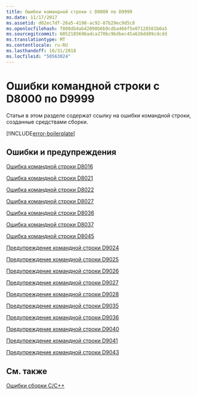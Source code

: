 ```yaml
---
title: Ошибки командной строки с D8000 по D9999
ms.date: 11/17/2017
ms.assetid: d02ec7df-26a5-4198-ac92-87b29ec9d5c8
ms.openlocfilehash: f808db4ab42098b6b9cdba466f5e07128581b0a5
ms.sourcegitcommit: 6052185696adca270bc9bdbec45a626dd89cdcdd
ms.translationtype: MT
ms.contentlocale: ru-RU
ms.lasthandoff: 10/31/2018
ms.locfileid: "50563024"
---
```

# <a name="command-line-errors-d8000-through-d9999"></a>Ошибки командной строки с D8000 по D9999

Статьи в этом разделе содержат ссылку на ошибки командной строки, созданные средствами сборки.

[!INCLUDE[error-boilerplate](../../error-messages/includes/error-boilerplate.md)]

## <a name="error-and-warning-messages"></a>Ошибки и предупреждения

[Ошибка командной строки D8016](../../error-messages/tool-errors/command-line-error-d8016.md)

[Ошибка командной строки D8021](../../error-messages/tool-errors/command-line-error-d8021.md)

[Ошибка командной строки D8022](../../error-messages/tool-errors/command-line-error-d8022.md)

[Ошибка командной строки D8027](../../error-messages/tool-errors/command-line-error-d8027.md)

[Ошибка командной строки D8036](../../error-messages/tool-errors/command-line-error-d8036.md)

[Ошибка командной строки D8037](../../error-messages/tool-errors/command-line-error-d8037.md)

[Ошибка командной строки D8045](../../error-messages/tool-errors/command-line-error-d8045.md)

[Предупреждение командной строки D9024](../../error-messages/tool-errors/command-line-warning-d9024.md)

[Предупреждение командной строки D9025](../../error-messages/tool-errors/command-line-warning-d9025.md)

[Предупреждение командной строки D9026](../../error-messages/tool-errors/command-line-warning-d9026.md)

[Предупреждение командной строки D9027](../../error-messages/tool-errors/command-line-warning-d9027.md)

[Предупреждение командной строки D9028](../../error-messages/tool-errors/command-line-warning-d9028.md)

[Предупреждение командной строки D9035](../../error-messages/tool-errors/command-line-warning-d9035.md)

[Предупреждение командной строки D9036](../../error-messages/tool-errors/command-line-warning-d9036.md)

[Предупреждение командной строки D9040](../../error-messages/tool-errors/command-line-warning-d9040.md)

[Предупреждение командной строки D9041](../../error-messages/tool-errors/command-line-warning-d9041.md)

[Предупреждение командной строки D9043](../../error-messages/tool-errors/command-line-warning-d9043.md)

## <a name="see-also"></a>См. также

[Ошибки сборки C/C++](../../error-messages/compiler-errors-1/c-cpp-build-errors.md)